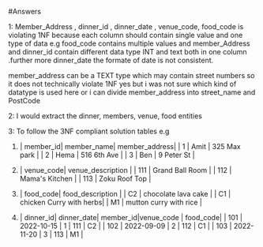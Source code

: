 #Answers

1: Member_Address , dinner_id , dinner_date , venue_code, food_code is violating 1NF because each column should contain single value and one type of data e.g food_code contains multiple values and member_Address and dinner_id contain different data type INT and text both in one column .further more dinner_date the formate of date is not consistent.

member_address can be a TEXT type which may contain street numbers so it does not technically violate 1NF
yes but i was not sure which kind of datatype is used here or i can divide member_address into street_name and PostCode

2: I would extract the dinner, members, venue, food entities

3: To follow the 3NF compliant solution tables e.g

1.  | member_id| member_name| member_address|
    | 1 | Amit | 325 Max park |
    | 2 | Hema | 516 6th Ave |
    | 3 | Ben | 9 Peter St |

2.  | venue_code| venue_description |
    | 111 | Grand Ball Room |
    | 112 | Mama's Kitchen |
    | 113 | Zoku Roof Top |

3.  | food_code| food_description |
    | C2 | chocolate lava cake |
    | C1 | chicken Curry with herbs|
    | M1 | mutton curry with rice |

4.  | dinner_id| dinner_date| member_id|venue_code | food_code|
    | 101 | 2022-10-15 | 1 | 111 | C2 |
    | 102 | 2022-09-09 | 2 | 112 | C1 |
    | 103 | 2022-11-20 | 3 | 113 | M1 |
